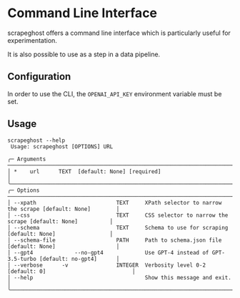 # Command Line Interface

scrapeghost offers a command line interface which is particularly useful for experimentation.

It is also possible to use as a step in a data pipeline.

## Configuration

In order to use the CLI, the `OPENAI_API_KEY` environment variable must be set.

## Usage

```{bash}
scrapeghost --help
 Usage: scrapeghost [OPTIONS] URL                                                                                                                                            
                                                                                                                                                                             
╭─ Arguments ─────────────────────────────────────────────────────────────────────────────────────────╮
│ *    url      TEXT  [default: None] [required]                                                      │
╰─────────────────────────────────────────────────────────────────────────────────────────────────────╯
╭─ Options ───────────────────────────────────────────────────────────────────────────────────────────╮
│ --xpath                         TEXT     XPath selector to narrow the scrape [default: None]        │
│ --css                           TEXT     CSS selector to narrow the scrape [default: None]          │
│ --schema                        TEXT     Schema to use for scraping [default: None]                 │
│ --schema-file                   PATH     Path to schema.json file [default: None]                   │
│ --gpt4             --no-gpt4             Use GPT-4 instead of GPT-3.5-turbo [default: no-gpt4]      │
│ --verbose      -v               INTEGER  Verbosity level 0-2 [default: 0]                           │
│ --help                                   Show this message and exit.                                │
╰─────────────────────────────────────────────────────────────────────────────────────────────────────╯
```
